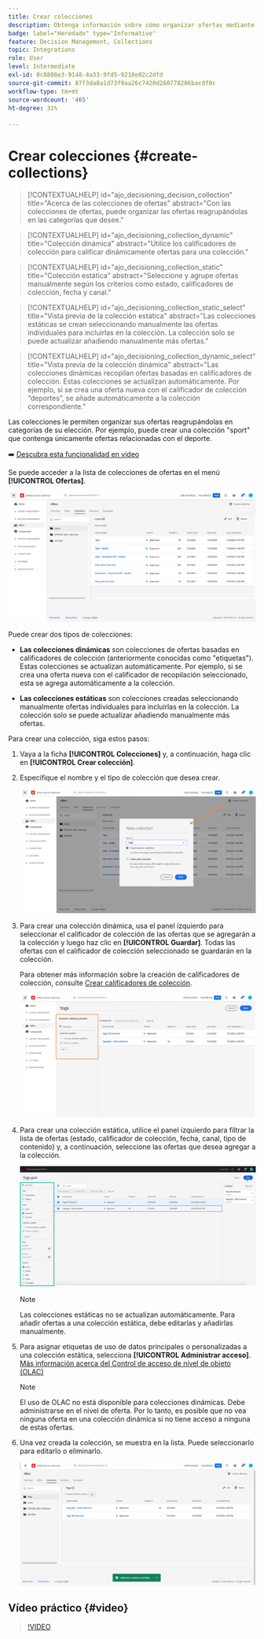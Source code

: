 ```yaml
---
title: Crear colecciones
description: Obtenga información sobre cómo organizar ofertas mediante colecciones
badge: label="Heredado" type="Informative"
feature: Decision Management, Collections
topic: Integrations
role: User
level: Intermediate
exl-id: 0c8808e3-9148-4a33-9fd5-9218e02c2dfd
source-git-commit: 87f3da0a1d73f9aa26c7420d260778286bacdf0c
workflow-type: tm+mt
source-wordcount: '465'
ht-degree: 31%

---
```


# Crear colecciones {#create-collections}

>[!CONTEXTUALHELP]
>id="ajo_decisioning_decision_collection"
>title="Acerca de las colecciones de ofertas"
>abstract="Con las colecciones de ofertas, puede organizar las ofertas reagrupándolas en las categorías que desee."

>[!CONTEXTUALHELP]
>id="ajo_decisioning_collection_dynamic"
>title="Colección dinámica"
>abstract="Utilice los calificadores de colección para calificar dinámicamente ofertas para una colección."

>[!CONTEXTUALHELP]
>id="ajo_decisioning_collection_static"
>title="Colección estática"
>abstract="Seleccione y agrupe ofertas manualmente según los criterios como estado, calificadores de colección, fecha y canal."

>[!CONTEXTUALHELP]
>id="ajo_decisioning_collection_static_select"
>title="Vista previa de la colección estática"
>abstract="Las colecciones estáticas se crean seleccionando manualmente las ofertas individuales para incluirlas en la colección. La colección solo se puede actualizar añadiendo manualmente más ofertas."

>[!CONTEXTUALHELP]
>id="ajo_decisioning_collection_dynamic_select"
>title="Vista previa de la colección dinámica"
>abstract="Las colecciones dinámicas recopilan ofertas basadas en calificadores de colección. Estas colecciones se actualizan automáticamente. Por ejemplo, si se crea una oferta nueva con el calificador de colección “deportes”, se añade automáticamente a la colección correspondiente."

Las colecciones le permiten organizar sus ofertas reagrupándolas en categorías de su elección. Por ejemplo, puede crear una colección &quot;sport&quot; que contenga únicamente ofertas relacionadas con el deporte.

➡️ [Descubra esta funcionalidad en vídeo](#video)

Se puede acceder a la lista de colecciones de ofertas en el menú **[!UICONTROL Ofertas]**.

![](../assets/collections_list.png)

Puede crear dos tipos de colecciones:

* **Las colecciones dinámicas** son colecciones de ofertas basadas en calificadores de colección (anteriormente conocidas como &quot;etiquetas&quot;). Estas colecciones se actualizan automáticamente. Por ejemplo, si se crea una oferta nueva con el calificador de recopilación seleccionado, esta se agrega automáticamente a la colección.

* **Las colecciones estáticas** son colecciones creadas seleccionando manualmente ofertas individuales para incluirlas en la colección. La colección solo se puede actualizar añadiendo manualmente más ofertas.

Para crear una colección, siga estos pasos:

1. Vaya a la ficha **[!UICONTROL Colecciones]** y, a continuación, haga clic en **[!UICONTROL Crear colección]**.

1. Especifique el nombre y el tipo de colección que desea crear.

   ![](../assets/collection_create.png)

1. Para crear una colección dinámica, usa el panel izquierdo para seleccionar el calificador de colección de las ofertas que se agregarán a la colección y luego haz clic en **[!UICONTROL Guardar]**. Todas las ofertas con el calificador de colección seleccionado se guardarán en la colección.

   Para obtener más información sobre la creación de calificadores de colección, consulte [Crear calificadores de colección](../offer-library/creating-tags.md).

   ![](../assets/dynamic_collection.png)

1. Para crear una colección estática, utilice el panel izquierdo para filtrar la lista de ofertas (estado, calificador de colección, fecha, canal, tipo de contenido) y, a continuación, seleccione las ofertas que desea agregar a la colección.

   ![](../assets/static_collection.png)

   >[!NOTE]
   >
   >Las colecciones estáticas no se actualizan automáticamente. Para añadir ofertas a una colección estática, debe editarlas y añadirlas manualmente.

1. Para asignar etiquetas de uso de datos principales o personalizadas a una colección estática, selecciona **[!UICONTROL Administrar acceso]**. [Más información acerca del Control de acceso de nivel de objeto (OLAC)](../../administration/object-based-access.md)

   >[!NOTE]
   >
   >El uso de OLAC no está disponible para colecciones dinámicas. Debe administrarse en el nivel de oferta. Por lo tanto, es posible que no vea ninguna oferta en una colección dinámica si no tiene acceso a ninguna de estas ofertas.

1. Una vez creada la colección, se muestra en la lista. Puede seleccionarlo para editarlo o eliminarlo.

   ![](../assets/collection_created.png)

## Vídeo práctico {#video}

>[!VIDEO](https://video.tv.adobe.com/v/329376?quality=12)


